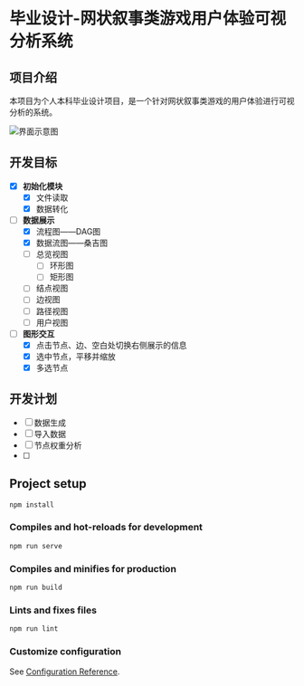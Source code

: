 # 毕业设计-网状叙事类游戏用户体验可视分析系统

## 项目介绍

本项目为个人本科毕业设计项目，是一个针对网状叙事类游戏的用户体验进行可视分析的系统。

![界面示意图](https://s2.loli.net/2024/04/01/dRQbPU4iMrvy1O2.png)

## 开发目标

- [x] **初始化模块**
  - [x] 文件读取
  - [x] 数据转化
- [ ] **数据展示**
  - [x] 流程图——DAG图
  - [x] 数据流图——桑吉图
  - [ ] 总览视图
    - [ ] 环形图
    - [ ] 矩形图

  - [ ] 结点视图
  - [ ] 边视图
  - [ ] 路径视图
  - [ ] 用户视图
- [ ] **图形交互**
  - [x] 点击节点、边、空白处切换右侧展示的信息
  - [x] 选中节点，平移并缩放
  - [x] 多选节点

## 开发计划

- [ ] 数据生成
- [ ] 导入数据
- [ ] 节点权重分析
- [ ] 




## Project setup

```
npm install
```

### Compiles and hot-reloads for development
```
npm run serve
```

### Compiles and minifies for production
```
npm run build
```

### Lints and fixes files
```
npm run lint
```

### Customize configuration
See [Configuration Reference](https://cli.vuejs.org/config/).


